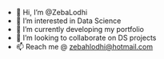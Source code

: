 - 👋 Hi, I’m @ZebaLodhi
- 👀 I’m interested in Data Science
- 🌱 I’m currently developing my portfolio
- 💞️ I’m looking to collaborate on DS projects
- 📫 Reach me @ zebahlodhi@hotmail.com

<!---
ZebaLodhi/ZebaLodhi is a ✨ special ✨ repository because its `README.md` (this file) appears on your GitHub profile.
You can click the Preview link to take a look at your changes.
--->

